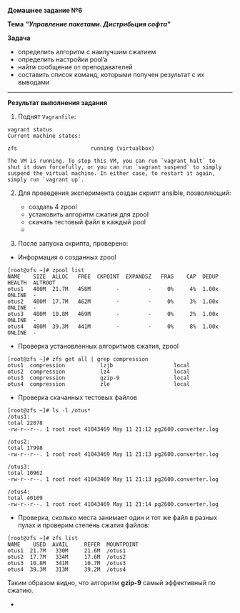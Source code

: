 **Домашнее задание №6**

**Тема** ***"Управление пакетами. Дистрибьция софта"***

**Задача**
 - определить алгоритм с наилучшим сжатием
 - определить настройки pool’a
 - найти сообщение от преподавателей
 - составить список команд, которыми получен результат с их выводами

---
**Результат выполнения задания**
1. Поднят `Vagranfile`: 

```
vagrant status 
Current machine states:

zfs                       running (virtualbox)

The VM is running. To stop this VM, you can run `vagrant halt` to
shut it down forcefully, or you can run `vagrant suspend` to simply
suspend the virtual machine. In either case, to restart it again,
simply run `vagrant up`.
```

2. Для проведения эксперимента создан скрипт ansible, позволяющий:
    - создать 4 zpool 
    - установить алгоритм сжатия для zpool
    - скачать тестовый файл в каждый pool
    - 

3. После запуска скрипта, проверено:

- Информация о созданных zpool

```
[root@zfs ~]# zpool list
NAME    SIZE  ALLOC   FREE  CKPOINT  EXPANDSZ   FRAG    CAP  DEDUP    HEALTH  ALTROOT
otus1   480M  21.7M   458M        -         -     0%     4%  1.00x    ONLINE  -
otus2   480M  17.7M   462M        -         -     0%     3%  1.00x    ONLINE  -
otus3   480M  10.8M   469M        -         -     0%     2%  1.00x    ONLINE  -
otus4   480M  39.3M   441M        -         -     0%     8%  1.00x    ONLINE  -
```

- Проверка установленных алгоритмов сжатия, zpool

```
[root@zfs ~]# zfs get all | grep compression
otus1  compression           lzjb                   local
otus2  compression           lz4                    local
otus3  compression           gzip-9                 local
otus4  compression           zle                    local
```

- Проверка скачанных тестовых файлов
```
[root@zfs ~]# ls -l /otus*
/otus1:
total 22078
-rw-r--r--. 1 root root 41043469 May 11 21:12 pg2600.converter.log

/otus2:
total 17998
-rw-r--r--. 1 root root 41043469 May 11 21:13 pg2600.converter.log

/otus3:
total 10962
-rw-r--r--. 1 root root 41043469 May 11 21:13 pg2600.converter.log

/otus4:
total 40109
-rw-r--r--. 1 root root 41043469 May 11 21:14 pg2600.converter.log
```

- Проверка, сколько места занимает один и тот же файл в разных пулах и проверим степень сжатия файлов:
```
[root@zfs ~]# zfs list
NAME    USED  AVAIL     REFER  MOUNTPOINT
otus1  21.7M   330M     21.6M  /otus1
otus2  17.7M   334M     17.6M  /otus2
otus3  10.8M   341M     10.7M  /otus3
otus4  39.3M   313M     39.2M  /otus4
```
Таким образом видно, что алгоритм **gzip-9** самый эффективный по сжатию. 

- 